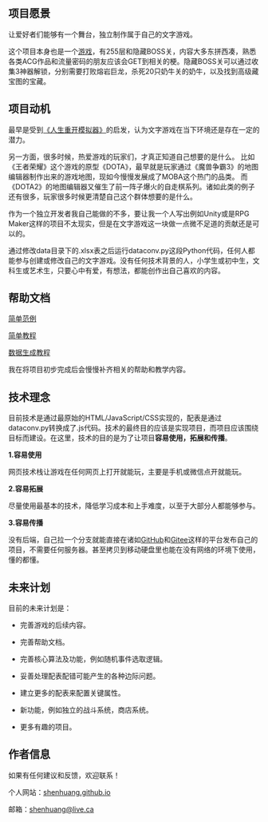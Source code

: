 ## 项目愿景

让爱好者们能够有一个舞台，独立制作属于自己的文字游戏。

这个项目本身也是一个[游戏](https://shenhuang.github.io/catacomb/metacomb.html)，有255层和隐藏BOSS关，内容大多东拼西凑，熟悉各类ACG作品和流量密码的朋友应该会GET到相关的梗。隐藏BOSS关可以通过收集3神器解锁，分别需要打败熔岩巨龙，杀死20只奶牛关的奶牛，以及找到高级藏宝图的宝藏。

## 项目动机

最早是受到[《人生重开模拟器》](https://liferestart.syaro.io/view/)的启发，认为文字游戏在当下环境还是存在一定的潜力。

另一方面，很多时候，热爱游戏的玩家们，才真正知道自己想要的是什么。
比如《王者荣耀》这个游戏的原型《DOTA》，最早就是玩家通过《魔兽争霸3》的地图编辑器制作出来的游戏地图，现如今慢慢发展成了MOBA这个热门的品类。
而《DOTA2》的地图编辑器又催生了前一阵子爆火的自走棋系列。诸如此类的例子还有很多，玩家很多时候更清楚自己这个群体想要的是什么。

作为一个独立开发者我自己能做的不多，要让我一个人写出例如Unity或是RPG Maker这样的项目不太现实，但是在文字游戏这一块做一点微不足道的贡献还是可以的。

通过修改data目录下的.xlsx表之后运行dataconv.py这段Python代码，任何人都能参与创建或修改自己的文字游戏。没有任何技术背景的人，小学生或初中生，文科生或艺术生，只要心中有爱，有想法，都能创作出自己喜欢的内容。

## 帮助文档

[简单范例](https://github.com/shenhuang/catacomb/blob/main/help/%E5%88%9B%E5%BB%BA%E8%87%AA%E5%B7%B1%E7%9A%84%E7%AC%AC%E4%B8%80%E4%B8%AA%E9%A1%B9%E7%9B%AE.pdf)

[简单教程](https://github.com/shenhuang/catacomb/blob/main/help/%E6%95%B0%E6%8D%AE%E7%94%9F%E6%88%90%E4%BD%BF%E7%94%A8%E6%95%99%E7%A8%8B.md)

[数据生成教程](https://github.com/shenhuang/catacomb/blob/main/help/%E6%95%B0%E6%8D%AE%E7%94%9F%E6%88%90%E4%BD%BF%E7%94%A8%E6%95%99%E7%A8%8B.md)

我在将项目初步完成后会慢慢补齐相关的帮助和教学内容。

## 技术理念

目前技术是通过最原始的HTML/JavaScript/CSS实现的，配表是通过dataconv.py转换成了.js代码。技术的最终目的应该是实现项目，而项目应该围绕目标而建设。在这里，技术的目的是为了让项目**容易使用，拓展和传播**。

**1.容易使用**

网页技术栈让游戏在任何网页上打开就能玩，主要是手机或微信点开就能玩。

**2.容易拓展**

尽量使用最基本的技术，降低学习成本和上手难度，以至于大部分人都能够参与。

**3.容易传播**

没有后端，自己拉一个分支就能直接在诸如[GitHub](https://github.com/)和[Gitee](https://gitee.com/)这样的平台发布自己的项目，不需要任何服务器。甚至拷贝到移动硬盘里也能在没有网络的环境下使用，懂的都懂。

## 未来计划

目前的未来计划是：

- 完善游戏的后续内容。

- 完善帮助文档。

- 完善核心算法及功能，例如随机事件选取逻辑。

- 妥善处理配表配错可能产生的各种边际问题。

- 建立更多的配表来配置关键属性。

- 新功能，例如独立的战斗系统，商店系统。

- 更多有趣的项目。

## 作者信息

如果有任何建议和反馈，欢迎联系！

个人网站：[shenhuang.github.io](shenhuang.github.io)

邮箱：shenhuang@live.ca
